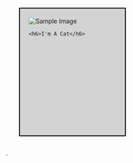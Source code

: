 <!DOCTYPE html>
<html>
<head>
  <title>Box Model Sample</title>
  <style>
    /* Apply some styles to the box */
    .box {
      width: 200px;
      height: 250px;
      border: 2px solid black;
      padding: 20px;
      margin: 30px;
      background-color: lightgray;
    }
    /* Center the image inside the box */
    .box img {
      display: block;
      margin: 0 auto;
      max-width: 100%;
      max-height: 100%;
    }
  </style>
</head>
<body>
  <div class="box">
    <img src="https://encrypted-tbn0.gstatic.com/images?q=tbn:ANd9GcQXNkewiVK2EbnLg5OzWFYLzcpU13fC1YFfcA&usqp=CAU" alt="Sample Image">
    
    <h6>I'm A Cat</h6>
    
  </div>
</body>
</html>

.
